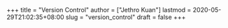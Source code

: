+++
title = "Version Control"
author = ["Jethro Kuan"]
lastmod = 2020-05-29T21:02:35+08:00
slug = "version_control"
draft = false
+++
